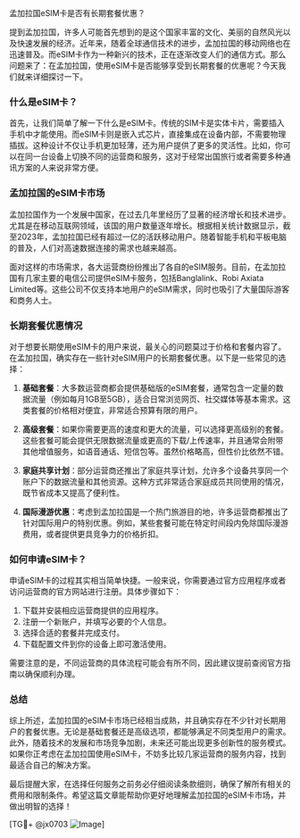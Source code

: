 孟加拉国eSIM卡是否有长期套餐优惠？

提到孟加拉国，许多人可能首先想到的是这个国家丰富的文化、美丽的自然风光以及快速发展的经济。近年来，随着全球通信技术的进步，孟加拉国的移动网络也在迅速普及。而eSIM卡作为一种新兴的技术，正在逐渐改变人们的通信方式。那么问题来了：在孟加拉国，使用eSIM卡是否能够享受到长期套餐的优惠呢？今天我们就来详细探讨一下。

### 什么是eSIM卡？

首先，让我们简单了解一下什么是eSIM卡。传统的SIM卡是实体卡片，需要插入手机中才能使用。而eSIM卡则是嵌入式芯片，直接集成在设备内部，不需要物理插拔。这种设计不仅让手机更加轻薄，还为用户提供了更多的灵活性。比如，你可以在同一台设备上切换不同的运营商和服务，这对于经常出国旅行或者需要多种通讯方案的人来说非常方便。

### 孟加拉国的eSIM卡市场

孟加拉国作为一个发展中国家，在过去几年里经历了显著的经济增长和技术进步。尤其是在移动互联网领域，该国的用户数量逐年增长。根据相关统计数据显示，截至2023年，孟加拉国已经有超过一亿的活跃移动用户。随着智能手机和平板电脑的普及，人们对高速数据连接的需求也越来越高。

面对这样的市场需求，各大运营商纷纷推出了各自的eSIM服务。目前，在孟加拉国有几家主要的电信公司提供eSIM卡服务，包括Banglalink、Robi Axiata Limited等。这些公司不仅支持本地用户的eSIM需求，同时也吸引了大量国际游客和商务人士。

### 长期套餐优惠情况

对于想要长期使用eSIM卡的用户来说，最关心的问题莫过于价格和套餐内容了。在孟加拉国，确实存在一些针对eSIM用户的长期套餐优惠。以下是一些常见的选择：

1. **基础套餐**：大多数运营商都会提供基础版的eSIM套餐，通常包含一定量的数据流量（例如每月1GB至5GB），适合日常浏览网页、社交媒体等基本需求。这类套餐的价格相对便宜，非常适合预算有限的用户。

2. **高级套餐**：如果你需要更高的速度和更大的流量，可以选择更高级别的套餐。这些套餐可能会提供无限数据流量或更高的下载/上传速率，并且通常会附带其他增值服务，如语音通话、短信包等。虽然价格略高，但性价比依然不错。

3. **家庭共享计划**：部分运营商还推出了家庭共享计划，允许多个设备共享同一个账户下的数据流量和其他资源。这种方式非常适合家庭成员共同使用的情况，既节省成本又提高了便利性。

4. **国际漫游优惠**：考虑到孟加拉国是一个热门旅游目的地，许多运营商都推出了针对国际用户的特别优惠。例如，某些套餐可能在特定时间段内免除国际漫游费用，或者提供更具竞争力的价格折扣。

### 如何申请eSIM卡？

申请eSIM卡的过程其实相当简单快捷。一般来说，你需要通过官方应用程序或者访问运营商的官方网站进行注册。具体步骤如下：

1. 下载并安装相应运营商提供的应用程序。
2. 注册一个新账户，并填写必要的个人信息。
3. 选择合适的套餐并完成支付。
4. 下载配置文件到你的设备上即可激活使用。

需要注意的是，不同运营商的具体流程可能会有所不同，因此建议提前查阅官方指南以确保顺利办理。

### 总结

综上所述，孟加拉国的eSIM卡市场已经相当成熟，并且确实存在不少针对长期用户的套餐优惠。无论是基础套餐还是高级选项，都能够满足不同类型用户的需求。此外，随着技术的发展和市场竞争加剧，未来还可能出现更多创新性的服务模式。如果你正考虑在孟加拉国使用eSIM卡，不妨多比较几家运营商的服务内容，找到最适合自己的解决方案。

最后提醒大家，在选择任何服务之前务必仔细阅读条款细则，确保了解所有相关的费用和限制条件。希望这篇文章能帮助你更好地理解孟加拉国的eSIM卡市场，并做出明智的选择！

[TG💪+ @jx0703 ![Image](https://github.com/user-attachments/assets/dbca1d08-cadb-493c-b0ec-ad6f7a83f270)]